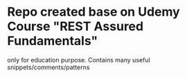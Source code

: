 # Repo created base on Udemy Course "REST Assured Fundamentals"

only for education purpose. Contains many useful snippets/comments/patterns

